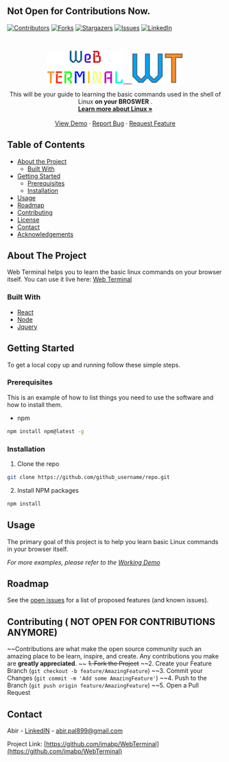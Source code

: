 ## Not Open for Contributions Now.

<!--
*** Thanks for checking out this README Template. If you have a suggestion that would
*** make this better, please fork the repo and create a pull request or simply open
*** an issue with the tag "enhancement".
*** Thanks again! Now go create something AMAZING! :D
***
***
***
*** To avoid retyping too much info. Do a search and replace for the following:
*** github_username, repo, twitter_handle, email
-->

<!-- PROJECT SHIELDS -->
<!--
*** I'm using markdown "reference style" links for readability.
*** Reference links are enclosed in brackets [ ] instead of parentheses ( ).
*** See the bottom of this document for the declaration of the reference variables
*** for contributors-url, forks-url, etc. This is an optional, concise syntax you may use.
*** https://www.markdownguide.org/basic-syntax/#reference-style-links
-->

[![Contributors][contributors-shield]][contributors-url]
[![Forks][forks-shield]][forks-url]
[![Stargazers][stars-shield]][stars-url]
[![Issues][issues-shield]][issues-url]
[![LinkedIn][linkedin-shield]][linkedin-url]

<!-- PROJECT LOGO -->
<br />
<p align="center">
  <a href="https://github.com/imabp/WebTerminal">
    <img src="./public/logo.svg" alt="Logo"> &nbsp; &nbsp; <img src="./public/favicon.svg" alt="Logo">
  </a>

  <p align="center">
    This will be your guide to learning the basic commands used in the shell of Linux <b>on your BROSWER</b> .
    <br />
    <a href="https://www.linux.com/what-is-linux/"><strong>Learn more about Linux »</strong></a>
    <br />
    <br />
    <a href="https://imabp.github.io/WebTerminal/">View Demo</a>
    ·
    <a href="https://github.com/imabp/WebTerminal/issues">Report Bug</a>
    ·
    <a href="https://github.com/imabp/WebTerminal/issues">Request Feature</a>
  </p>
</p>

<!-- TABLE OF CONTENTS -->

## Table of Contents

- [About the Project](#about-the-project)
  - [Built With](#built-with)
- [Getting Started](#getting-started)
  - [Prerequisites](#prerequisites)
  - [Installation](#installation)
- [Usage](#usage)
- [Roadmap](#roadmap)
- [Contributing](#contributing)
- [License](#license)
- [Contact](#contact)
- [Acknowledgements](#acknowledgements)

<!-- ABOUT THE PROJECT -->

## About The Project

Web Terminal helps you to learn the basic linux commands on your browser itself.
You can  use it live here: <a href="https://github.com/imabp/WebTerminal">Web Terminal</a>

<!-- Here's a blank template to get started:
**To avoid retyping too much info. Do a search and replace with your text editor for the following:**
`github_username`, `repo`, `twitter_handle`, `email` -->

### Built With

- [React](https://reactjs.org/)
- [Node](https://nodejs.org/en/)
- [Jquery](https://jquery.com/)

<!-- GETTING STARTED -->

## Getting Started

To get a local copy up and running follow these simple steps.

### Prerequisites

This is an example of how to list things you need to use the software and how to install them.

- npm

```sh
npm install npm@latest -g
```

### Installation

1. Clone the repo

```sh
git clone https://github.com/github_username/repo.git
```

2. Install NPM packages

```sh
npm install
```

<!-- USAGE EXAMPLES -->

## Usage

The primary goal of this project is to help you learn basic Linux commands in your browser itself.

_For more examples, please refer to the [Working Demo](https://imabp.github.io/WebTerminal/)_

<!-- ROADMAP -->

## Roadmap

See the [open issues](https://github.com/imabp/WebTerminal/issues) for a list of proposed features (and known issues).

<!-- CONTRIBUTING -->

## Contributing ( NOT OPEN FOR CONTRIBUTIONS ANYMORE)

~~Contributions are what make the open source community such an amazing place to be learn, inspire, and create. Any contributions you make are **greatly appreciated**.
~~
~~1. Fork the Project~~
~~2. Create your Feature Branch (`git checkout -b feature/AmazingFeature`)
~~3. Commit your Changes (`git commit -m 'Add some AmazingFeature'`)
~~4. Push to the Branch (`git push origin feature/AmazingFeature`)
~~5. Open a Pull Request

<!-- CONTACT -->

## Contact

Abir - [LinkedIN](https://linkedin.com/in/imabp) - abir.pal899@gmail.com

Project Link: [https://github.com/imabp/WebTerminal](https://github.com/imabp/WebTerminal)

<!-- ACKNOWLEDGEMENTS -->

<!-- MARKDOWN LINKS & IMAGES -->
<!-- https://www.markdownguide.org/basic-syntax/#reference-style-links -->

[contributors-shield]: https://img.shields.io/github/contributors/imabp/WebTerminal.svg?style=flat-square
[contributors-url]: https://github.com/imabp/WebTerminal/graphs/contributors
[forks-shield]: https://img.shields.io/github/forks/imabp/WebTerminal.svg?style=flat-square
[forks-url]: https://github.com/imabp/WebTerminal/network/members
[stars-shield]: https://img.shields.io/github/stars/imabp/WebTerminal.svg?style=flat-square
[stars-url]: https://github.com/imabp/WebTerminal/stargazers
[issues-shield]: https://img.shields.io/github/issues/othneildrew/Best-README-Template.svg?style=flat-square
[issues-url]: https://github.com/imabp/WebTerminal/issues
[linkedin-shield]: https://img.shields.io/badge/-LinkedIn-black.svg?style=flat-square&logo=linkedin&colorB=555
[linkedin-url]: https://linkedin.com/
[product-screenshot]: images/screenshot.png

